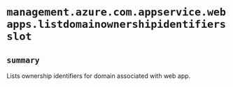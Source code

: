 # `management.azure.com.appservice.webapps.listdomainownershipidentifiersslot`

## `summary`
Lists ownership identifiers for domain associated with web app.


